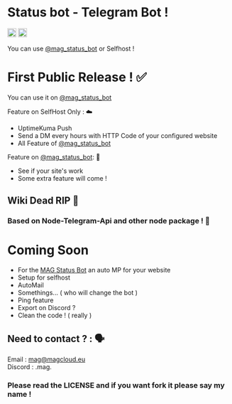 # Status bot - Telegram Bot !

<code><img height="20" src="https://img.shields.io/badge/NodeJS-18.15.0-Green" /></code>  <code><img height="20" src="https://img.shields.io/badge/Version-1.1-important" /></code> 



You can use <a href="https://t.me/mag_stat_bot">@mag_status_bot</a> or Selfhost !

# First Public Release ! ✅

You can use it on  <a href="https://t.me/mag_stat_bot">@mag_status_bot</a> 

Feature on SelfHost Only : ☁️
- UptimeKuma Push
- Send a DM every hours with HTTP Code of your configured website
- All Feature of  <a href="https://t.me/mag_stat_bot">@mag_status_bot</a>

Feature on  <a href="https://t.me/mag_stat_bot">@mag_status_bot</a>: 🤖
- See if your site's work
- Some extra feature will come !


## Wiki Dead RIP 📖

### Based on Node-Telegram-Api and other node package ! 🧰

# Coming Soon 
- For the <a href="https://t.me/mag_stat_bot">MAG Status Bot</a> an auto MP for your website
- Setup for selfhost
- AutoMail
- Somethings... ( who will change the bot )
- Ping feature
- Export on Discord ?
- Clean the code !  ( really )

## Need to contact ? : 🗣️

Email : mag@magcloud.eu    
Discord : .mag.

### Please read the LICENSE and if you want fork it please say my name !
